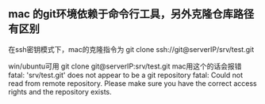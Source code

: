 ## mac 的git环境依赖于命令行工具，另外克隆仓库路径有区别
在ssh密钥模式下，mac的克隆指令为
git clone ssh://git@serverIP/srv/test.git

win/ubuntu可用 git clone git@serverIP:srv/test.git
mac用这个的话会报错
fatal: 'srv/test.git' does not appear to be a git repository
fatal: Could not read from remote repository.
Please make sure you have the correct access rights
and the repository exists.
